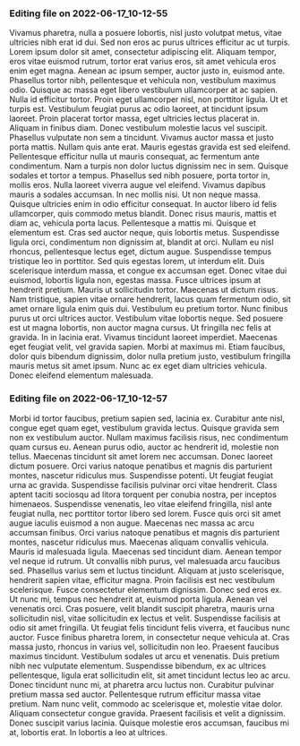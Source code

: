 

### Editing file on 2022-06-17_10-12-55

Vivamus pharetra, nulla a posuere lobortis, nisl justo volutpat metus, vitae ultricies nibh erat id dui. Sed non eros ac purus ultrices efficitur ac ut turpis. Lorem ipsum dolor sit amet, consectetur adipiscing elit. Aliquam tempor, eros vitae euismod rutrum, tortor erat varius eros, sit amet vehicula eros enim eget magna. Aenean ac ipsum semper, auctor justo in, euismod ante. Phasellus tortor nibh, pellentesque et vehicula non, vestibulum maximus odio. Quisque ac massa eget libero vestibulum ullamcorper at ac sapien. Nulla id efficitur tortor. Proin eget ullamcorper nisl, non porttitor ligula. Ut et turpis est. Vestibulum feugiat purus ac odio laoreet, at tincidunt ipsum laoreet. Proin placerat tortor massa, eget ultricies lectus placerat in. Aliquam in finibus diam. Donec vestibulum molestie lacus vel suscipit. Phasellus vulputate non sem a tincidunt.
Vivamus auctor massa et justo porta mattis. Nullam quis ante erat. Mauris egestas gravida est sed eleifend. Pellentesque efficitur nulla ut mauris consequat, ac fermentum ante condimentum. Nam a turpis non dolor luctus dignissim nec in sem. Quisque sodales et tortor a tempus. Phasellus sed nibh posuere, porta tortor in, mollis eros. Nulla laoreet viverra augue vel eleifend. Vivamus dapibus mauris a sodales accumsan. In nec mollis nisi.
Ut non neque massa. Quisque ultricies enim in odio efficitur consequat. In auctor libero id felis ullamcorper, quis commodo metus blandit. Donec risus mauris, mattis et diam ac, vehicula porta lacus. Pellentesque a mattis mi. Quisque et elementum est. Cras sed auctor neque, quis lobortis metus. Suspendisse ligula orci, condimentum non dignissim at, blandit at orci. Nullam eu nisl rhoncus, pellentesque lectus eget, dictum augue. Suspendisse tempus tristique leo in porttitor. Sed quis egestas lorem, ut interdum elit. Duis scelerisque interdum massa, et congue ex accumsan eget. Donec vitae dui euismod, lobortis ligula non, egestas massa.
Fusce ultrices ipsum at hendrerit pretium. Mauris ut sollicitudin tortor. Maecenas ut dictum risus. Nam tristique, sapien vitae ornare hendrerit, lacus quam fermentum odio, sit amet ornare ligula enim quis dui. Vestibulum eu pretium tortor. Nunc finibus purus ut orci ultrices auctor. Vestibulum vitae lobortis neque. Sed posuere est ut magna lobortis, non auctor magna cursus. Ut fringilla nec felis at gravida. In in lacinia erat. Vivamus tincidunt laoreet imperdiet. Maecenas eget feugiat velit, vel gravida sapien. Morbi at maximus mi. Etiam faucibus, dolor quis bibendum dignissim, dolor nulla pretium justo, vestibulum fringilla mauris metus sit amet ipsum. Nunc ac ex eget diam ultricies vehicula. Donec eleifend elementum malesuada.




### Editing file on 2022-06-17_10-12-57

Morbi id tortor faucibus, pretium sapien sed, lacinia ex. Curabitur ante nisl, congue eget quam eget, vestibulum gravida lectus. Quisque gravida sem non ex vestibulum auctor. Nullam maximus facilisis risus, nec condimentum quam cursus eu. Aenean purus odio, auctor ac hendrerit id, molestie non tellus. Maecenas tincidunt sit amet lorem nec accumsan. Donec laoreet dictum posuere. Orci varius natoque penatibus et magnis dis parturient montes, nascetur ridiculus mus. Suspendisse potenti. Ut feugiat feugiat urna ac gravida. Suspendisse facilisis pulvinar orci vitae hendrerit. Class aptent taciti sociosqu ad litora torquent per conubia nostra, per inceptos himenaeos.
Suspendisse venenatis, leo vitae eleifend fringilla, nisl ante feugiat nulla, nec porttitor tortor libero sed lorem. Fusce quis orci sit amet augue iaculis euismod a non augue. Maecenas nec massa ac arcu accumsan finibus. Orci varius natoque penatibus et magnis dis parturient montes, nascetur ridiculus mus. Maecenas aliquam convallis vehicula. Mauris id malesuada ligula. Maecenas sed tincidunt diam. Aenean tempor vel neque id rutrum. Ut convallis nibh purus, vel malesuada arcu faucibus sed. Phasellus varius sem et luctus tincidunt. Aliquam at justo scelerisque, hendrerit sapien vitae, efficitur magna. Proin facilisis est nec vestibulum scelerisque. Fusce consectetur elementum dignissim. Donec sed eros ex. Ut nunc mi, tempus nec hendrerit at, euismod porta ligula.
Aenean vel venenatis orci. Cras posuere, velit blandit suscipit pharetra, mauris urna sollicitudin nisl, vitae sollicitudin ex lectus et velit. Suspendisse facilisis at odio sit amet fringilla. Ut feugiat felis tincidunt felis viverra, et faucibus nunc auctor. Fusce finibus pharetra lorem, in consectetur neque vehicula at. Cras massa justo, rhoncus in varius vel, sollicitudin non leo. Praesent faucibus maximus tincidunt. Vestibulum sodales ut arcu et venenatis.
Duis pretium nibh nec vulputate elementum. Suspendisse bibendum, ex ac ultrices pellentesque, ligula erat sollicitudin elit, sit amet tincidunt lectus leo ac arcu. Donec tincidunt nunc mi, at pharetra arcu luctus non. Curabitur pulvinar pretium massa sed auctor. Pellentesque rutrum efficitur massa vitae pretium. Nam nunc velit, commodo ac scelerisque et, molestie vitae dolor. Aliquam consectetur congue gravida. Praesent facilisis et velit a dignissim. Donec suscipit varius lacinia. Quisque molestie eros accumsan, faucibus mi at, lobortis erat. In lobortis a leo at ultrices.


